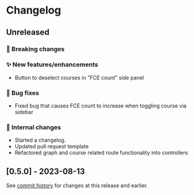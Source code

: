 # Changelog

## Unreleased

### 🚨 Breaking changes

### ✨ New features/enhancements

- Button to deselect courses in "FCE count" side panel

### 🐛 Bug fixes

- Fixed bug that causes FCE count to increase when toggling course via sidebar

### 🔧 Internal changes

- Started a changelog.
- Updated pull request template
- Refactored graph and course related route functionality into controllers

## [0.5.0] - 2023-08-13

See [commit history](https://github.com/Courseography/courseography/commits/master/) for changes at this release and earlier.
